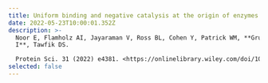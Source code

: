 ```yaml
---
title: Uniform binding and negative catalysis at the origin of enzymes
date: 2022-05-23T10:00:01.352Z
description: >-
  Noor E, Flamholz AI, Jayaraman V, Ross BL, Cohen Y, Patrick WM, **Gruic-Sovulj
  I**, Tawfik DS.

  Protein Sci. 31 (2022) e4381. <https://onlinelibrary.wiley.com/doi/10.1002/pro.4381>
selected: false
---
```

